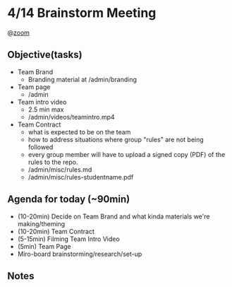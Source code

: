# 4/14 Brainstorm Meeting

@[zoom](https://ucsd.zoom.us/j/96538978981)

## Objective(tasks)
- Team Brand
  - Branding material at /admin/branding 
- Team page
  - /admin
- Team intro video
  - 2.5 min max
  - /admin/videos/teamintro.mp4
- Team Contract
  - what is expected to be on the team
  - how to address situations where group "rules" are not being followed
  - every group member will have to upload a signed copy (PDF) of the rules to the repo.
  - /admin/misc/rules.md
  - /admin/misc/rules-studentname.pdf


## Agenda for today (~90min)
* (10-20min) Decide on Team Brand and what kinda materials we're making/theming
* (10-20min) Team Contract
* (5-15min) Filming Team Intro Video
* (5min) Team Page
* Miro-board brainstorming/research/set-up

## Notes
